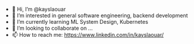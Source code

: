- 👋 Hi, I’m @kayslaouar
- 👀 I’m interested in general software engineering, backend development
- 🌱 I’m currently learning ML System Design, Kubernetes
- 💞️ I’m looking to collaborate on ...
- 📫 How to reach me: https://www.linkedin.com/in/kayslaouar/
